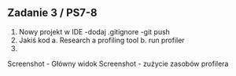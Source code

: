 ## Zadanie 3 / PS7-8

1. Nowy projekt w IDE
	-dodaj .gitignore
	-git push
2. Jakiś kod
	a. Research a profiling tool
	b. run profiler
3.
Screenshot - Główny widok
Screenshot - zużycie zasobów profilera